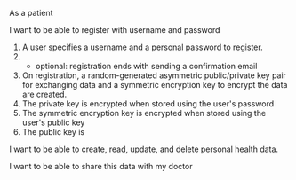 As a patient 

I want to be able to register with username and password <br />

1. A user specifies a username and a personal password to register.
2. * optional: registration ends with sending a confirmation email
3. On registration, a random-generated asymmetric public/private key pair for exchanging data and a symmetric encryption key to encrypt the data are created. <br />
4. The private key is encrypted when stored using the user's password<br />
5. The symmetric encryption key is encrypted when stored using the user's public key<br />
6. The public key is 

I want to be able to create, read, update, and delete personal health data. 


I want to be able to share this data with my doctor